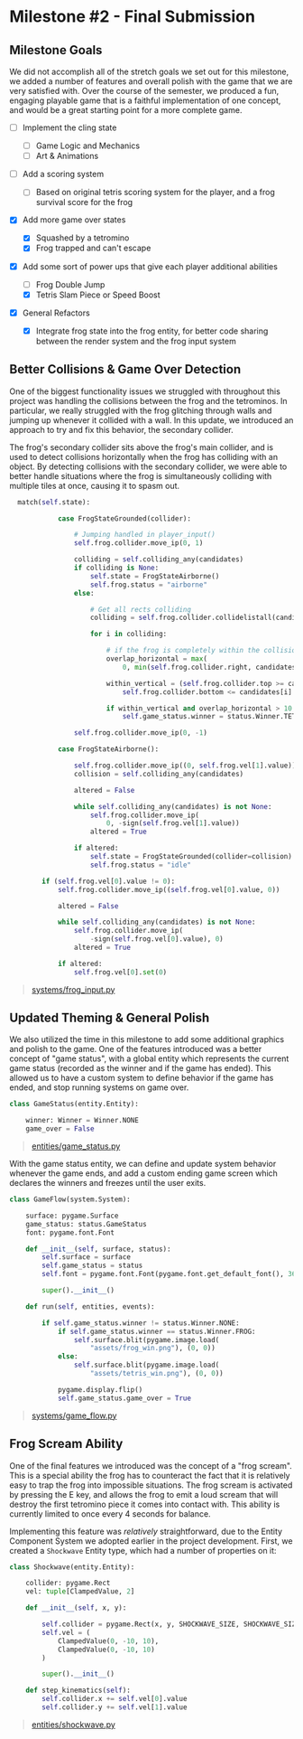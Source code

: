 # Milestone #2 - Final Submission

## Milestone Goals

We did not accomplish all of the stretch goals we set out for this milestone, we added a number of
features and overall polish with the game that we are very satisfied with. Over the course of the
semester, we produced a fun, engaging playable game that is a faithful implementation of one concept,
and would be a great starting point for a more complete game.

- [ ] Implement the cling state

  - [ ] Game Logic and Mechanics
  - [ ] Art & Animations

- [ ] Add a scoring system

  - [ ] Based on original tetris scoring system for the player, and a frog survival score for the frog

- [x] Add more game over states

  - [x] Squashed by a tetromino
  - [x] Frog trapped and can't escape

- [x] Add some sort of power ups that give each player additional abilities

  - [ ] Frog Double Jump
  - [x] Tetris Slam Piece or Speed Boost

- [x] General Refactors
  - [x] Integrate frog state into the frog entity, for better code sharing between the render system
        and the frog input system

## Better Collisions & Game Over Detection

One of the biggest functionality issues we struggled with throughout this project was handling the
collisions between the frog and the tetrominos. In particular, we really struggled with the frog
glitching through walls and jumping up whenever it collided with a wall. In this update, we
introduced an approach to try and fix this behavior, the secondary collider.

The frog's secondary collider sits above the frog's main collider, and is used to detect collisions
horizontally when the frog has colliding with an object. By detecting collisions with the secondary
collider, we were able to better handle situations where the frog is simultaneously colliding with
multiple tiles at once, causing it to spasm out.

```python
  match(self.state):

            case FrogStateGrounded(collider):

                # Jumping handled in player_input()
                self.frog.collider.move_ip(0, 1)

                colliding = self.colliding_any(candidates)
                if colliding is None:
                    self.state = FrogStateAirborne()
                    self.frog.status = "airborne"
                else:

                    # Get all rects colliding
                    colliding = self.frog.collider.collidelistall(candidates)

                    for i in colliding:

                        # if the frog is completely within the collision candidate, game over
                        overlap_horizontal = max(
                            0, min(self.frog.collider.right, candidates[i].right) - max(self.frog.collider.left, candidates[i].left))

                        within_vertical = (self.frog.collider.top >= candidates[i].top) and (
                            self.frog.collider.bottom <= candidates[i].bottom)

                        if within_vertical and overlap_horizontal > 10:
                            self.game_status.winner = status.Winner.TETRIS

                self.frog.collider.move_ip(0, -1)

            case FrogStateAirborne():

                self.frog.collider.move_ip((0, self.frog.vel[1].value))
                collision = self.colliding_any(candidates)

                altered = False

                while self.colliding_any(candidates) is not None:
                    self.frog.collider.move_ip(
                        0, -sign(self.frog.vel[1].value))
                    altered = True

                if altered:
                    self.state = FrogStateGrounded(collider=collision)
                    self.frog.status = "idle"

        if (self.frog.vel[0].value != 0):
            self.frog.collider.move_ip((self.frog.vel[0].value, 0))

            altered = False

            while self.colliding_any(candidates) is not None:
                self.frog.collider.move_ip(
                    -sign(self.frog.vel[0].value), 0)
                altered = True

            if altered:
                self.frog.vel[0].set(0)
```

> [systems/frog_input.py](../systems/frog_input.py)

## Updated Theming & General Polish

We also utilized the time in this milestone to add some additional graphics and polish to the game.
One of the features introduced was a better concept of "game status", with a global entity which
represents the current game status (recorded as the winner and if the game has ended). This allowed
us to have a custom system to define behavior if the game has ended, and stop running systems on
game over.

```python
class GameStatus(entity.Entity):

    winner: Winner = Winner.NONE
    game_over = False
```

> [entities/game_status.py](../entities/game_status.py)

With the game status entity, we can define and update system behavior whenever the game ends, and
add a custom ending game screen which declares the winners and freezes until the user exits.

```python
class GameFlow(system.System):

    surface: pygame.Surface
    game_status: status.GameStatus
    font: pygame.font.Font

    def __init__(self, surface, status):
        self.surface = surface
        self.game_status = status
        self.font = pygame.font.Font(pygame.font.get_default_font(), 36)

        super().__init__()

    def run(self, entities, events):

        if self.game_status.winner != status.Winner.NONE:
            if self.game_status.winner == status.Winner.FROG:
                self.surface.blit(pygame.image.load(
                    "assets/frog_win.png"), (0, 0))
            else:
                self.surface.blit(pygame.image.load(
                    "assets/tetris_win.png"), (0, 0))

            pygame.display.flip()
            self.game_status.game_over = True
```

> [systems/game_flow.py](../systems/game_flow.py)

## Frog Scream Ability

One of the final features we introduced was the concept of a "frog scream". This is a special
ability the frog has to counteract the fact that it is relatively easy to trap the frog into
impossible situations. The frog scream is activated by pressing the E key, and allows the frog to
emit a loud scream that will destroy the first tetromino piece it comes into contact with. This
ability is currently limited to once every 4 seconds for balance.

Implementing this feature was _relatively_ straightforward, due to the Entity Component System we
adopted earlier in the project development. First, we created a `Shockwave` Entity type, which had a
number of properties on it:

```python
class Shockwave(entity.Entity):

    collider: pygame.Rect
    vel: tuple[ClampedValue, 2]

    def __init__(self, x, y):

        self.collider = pygame.Rect(x, y, SHOCKWAVE_SIZE, SHOCKWAVE_SIZE)
        self.vel = (
            ClampedValue(0, -10, 10),
            ClampedValue(0, -10, 10)
        )

        super().__init__()

    def step_kinematics(self):
        self.collider.x += self.vel[0].value
        self.collider.y += self.vel[1].value

```

> [entities/shockwave.py](../entities/shockwave.py)
